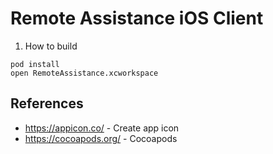 Remote Assistance iOS  Client
=======================


1. How to build

```
pod install
open RemoteAssistance.xcworkspace
```

References
-------------
* https://appicon.co/ - Create app icon
* https://cocoapods.org/ - Cocoapods
